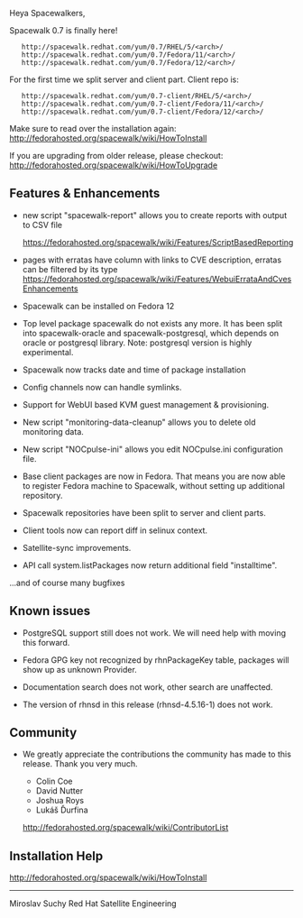 Heya Spacewalkers,

Spacewalk 0.7 is finally here!


       http://spacewalk.redhat.com/yum/0.7/RHEL/5/<arch>/
       http://spacewalk.redhat.com/yum/0.7/Fedora/11/<arch>/
       http://spacewalk.redhat.com/yum/0.7/Fedora/12/<arch>/

For the first time we split server and client part. Client repo is:


       http://spacewalk.redhat.com/yum/0.7-client/RHEL/5/<arch>/
       http://spacewalk.redhat.com/yum/0.7-client/Fedora/11/<arch>/
       http://spacewalk.redhat.com/yum/0.7-client/Fedora/12/<arch>/

Make sure to read over the installation again:
   http://fedorahosted.org/spacewalk/wiki/HowToInstall

If you are upgrading from older release, please checkout:
   http://fedorahosted.org/spacewalk/wiki/HowToUpgrade
## Features & Enhancements

* new script "spacewalk-report" allows you to create reports with output to CSV file

    https://fedorahosted.org/spacewalk/wiki/Features/ScriptBasedReporting

* pages with erratas have column with links to CVE description, erratas can be filtered by its type
   https://fedorahosted.org/spacewalk/wiki/Features/WebuiErrataAndCvesEnhancements

* Spacewalk can be installed on Fedora 12

* Top level package spacewalk do not exists any more. It has been split into spacewalk-oracle and spacewalk-postgresql, which depends on oracle or postgresql library.
    Note: postgresql version is highly experimental.

* Spacewalk now tracks date and time of package installation

* Config channels now can handle symlinks.

* Support for WebUI based KVM guest management & provisioning.

* New script "monitoring-data-cleanup" allows you to delete old monitoring data.

* New script "NOCpulse-ini" allows you edit NOCpulse.ini configuration file.

* Base client packages are now in Fedora. That means you are now able to register Fedora machine to Spacewalk, without setting up additional repository.

* Spacewalk repositories have been split to server and client parts.

* Client tools now can report diff in selinux context.

* Satellite-sync improvements.

* API call system.listPackages now return additional field "installtime".

...and of course many bugfixes
## Known issues

* PostgreSQL support still does not work. We will need help with moving this forward.


* Fedora GPG key not recognized by rhnPackageKey table, packages will show up as unknown Provider.

* Documentation search does not work, other search are unaffected.

* The version of rhnsd in this release (rhnsd-4.5.16-1) does not work.
## Community

*  We greatly appreciate the contributions the community has made to this release. Thank you very much.

     - Colin Coe
     - David Nutter
     - Joshua Roys
     - Lukáš Ďurfina

   http://fedorahosted.org/spacewalk/wiki/ContributorList
## Installation Help

   http://fedorahosted.org/spacewalk/wiki/HowToInstall


----
Miroslav Suchy
Red Hat Satellite Engineering